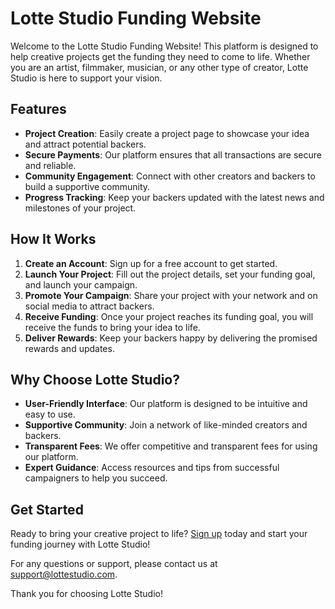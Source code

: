 # Lotte Studio Funding Website

Welcome to the Lotte Studio Funding Website! This platform is designed to help creative projects get the funding they need to come to life. Whether you are an artist, filmmaker, musician, or any other type of creator, Lotte Studio is here to support your vision.

## Features

- **Project Creation**: Easily create a project page to showcase your idea and attract potential backers.
- **Secure Payments**: Our platform ensures that all transactions are secure and reliable.
- **Community Engagement**: Connect with other creators and backers to build a supportive community.
- **Progress Tracking**: Keep your backers updated with the latest news and milestones of your project.

## How It Works

1. **Create an Account**: Sign up for a free account to get started.
2. **Launch Your Project**: Fill out the project details, set your funding goal, and launch your campaign.
3. **Promote Your Campaign**: Share your project with your network and on social media to attract backers.
4. **Receive Funding**: Once your project reaches its funding goal, you will receive the funds to bring your idea to life.
5. **Deliver Rewards**: Keep your backers happy by delivering the promised rewards and updates.

## Why Choose Lotte Studio?

- **User-Friendly Interface**: Our platform is designed to be intuitive and easy to use.
- **Supportive Community**: Join a network of like-minded creators and backers.
- **Transparent Fees**: We offer competitive and transparent fees for using our platform.
- **Expert Guidance**: Access resources and tips from successful campaigners to help you succeed.

## Get Started

Ready to bring your creative project to life? [Sign up](#) today and start your funding journey with Lotte Studio!

For any questions or support, please contact us at support@lottestudio.com.

Thank you for choosing Lotte Studio!
